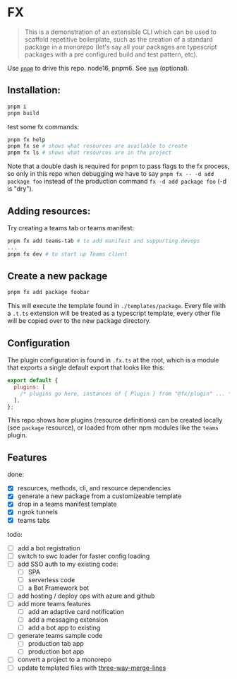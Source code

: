 # FX

> This is a demonstration of an extensible CLI which can be used to scaffold repetitive boilerplate, such as the creation of a standard package in a monorepo (let's say all your packages are typescript packages with a pre configured build and test pattern, etc).

Use [`pnpm`](https://pnpm.io/) to drive this repo. node16, pnpm6. See [`nvm`](https://github.com/nvm-sh/nvm) (optional).

## Installation:

```bash
pnpm i
pnpm build
```

test some fx commands:

```bash
pnpm fx help
pnpm fx se # shows what resources are available to create
pnpm fx ls # shows what resources are in the project
```

Note that a double dash is required for pnpm to pass flags to the fx process, so only in this repo when debugging we have to say `pnpm fx -- -d add package foo` instead of the production command `fx -d add package foo` (-d is "dry").

## Adding resources:
Try creating a teams tab or teams manifest:
```bash
pnpm fx add teams-tab # to add manifest and supporting devops
...
pnpm fx dev # to start up Teams client
```

## Create a new package 
```bash
pnpm fx add package foobar
```

This will execute the template found in `./templates/package`. Every file with a `.t.ts` extension will be treated as a typescript template, every other file will be copied over to the new package directory.

## Configuration

The plugin configuration is found in `.fx.ts` at the root, which is a module that exports a single default export that looks like this:

```js
export default {
  plugins: [
    /* plugins go here, instances of { Plugin } from "@fx/plugin" ... */
  ],
};
```
This repo shows how plugins (resource definitions) can be created locally (see `package` resource), or loaded from other npm modules like the `teams` plugin.

## Features

done:

- [x] resources, methods, cli, and resource dependencies
- [x] generate a new package from a customizeable template
- [x] drop in a teams manifest template
- [x] ngrok tunnels
- [x] teams tabs

todo:

- [ ] add a bot registration
- [ ] switch to swc loader for faster config loading
- [ ] add SSO auth to my existing code:
  - [ ] SPA
  - [ ] serverless code
  - [ ] a Bot Framework bot
- [ ] add hosting / deploy ops with azure and github
- [ ] add more teams features
  - [ ] add an adaptive card notification
  - [ ] add a messaging extension
  - [ ] add a bot app to existing 
- [ ] generate teams sample code
  - [ ] production tab app
  - [ ] production bot app
- [ ] convert a project to a monorepo
- [ ] update templated files with [three-way-merge-lines](https://www.npmjs.com/package/three-way-merge-lines)
